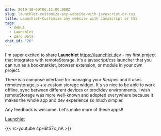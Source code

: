 ```yaml
---
date: 2019-10-09T06:11:00.000Z
slug: launchlet-customize-any-website-with-javascript-or-css
title: Launchlet—Customize any website with JavaScript or CSS
tags:
  - debut
  - Launchlet
  - Zero Data
chat_id: "26"
---
```

I'm super excited to share **Launchlet** <https://launchlet.dev> \- my first project that integrates with remoteStorage. It's a javascript/css launcher that you can run as a bookmarklet, browser extension, or module in your own project.

There is a compose interface for managing your _Recipes_ and it uses remotestorage.js + a custom storage widget. It's so nice to be able to work offline, sync between different devices or prod/dev environments. I wish remoteStorage was more well-known and adopted everywhere because it makes the whole app and dev experience so much simpler.

Any feedback is welcome. Let's make more of these apps!!

[Launchlet](https://launchlet.dev)

{{< rc-youtube 4pH6tS7x_nA >}}
